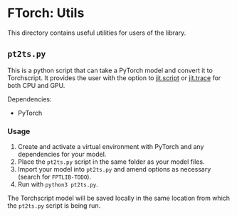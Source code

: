 # FTorch: Utils

This directory contains useful utilities for users of the library.

## `pt2ts.py`

This is a python script that can take a PyTorch model and convert it to Torchscript.
It provides the user with the option to [jit.script](https://pytorch.org/docs/stable/generated/torch.jit.script.html#torch.jit.script) or [jit.trace](https://pytorch.org/docs/stable/generated/torch.jit.trace.html#torch.jit.trace) for both CPU and GPU.

Dependencies:
- PyTorch

### Usage
1. Create and activate a virtual environment with PyTorch and any dependencies for your model.
2. Place the `pt2ts.py` script in the same folder as your model files.
3. Import your model into `pt2ts.py` and amend options as necessary (search for `FPTLIB-TODO`).
4. Run with `python3 pt2ts.py`.

The Torchscript model will be saved locally in the same location from which the `pt2ts.py`
script is being run.
